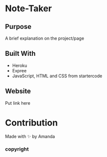 # Note-Taker

## Purpose
A brief explanation on the project/page

## Built With
* Heroku
* Expree
* JavaScript, HTML and CSS from startercode


## Website
Put link here

# Contribution
Made with ✨ by Amanda

### copyright 
